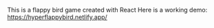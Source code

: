 This is a flappy bird game created with React
Here is a working demo: https://hyperflappybird.netlify.app/
